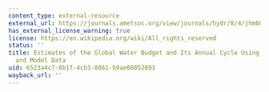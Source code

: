 ```yaml
---
content_type: external-resource
external_url: https://journals.ametsoc.org/view/journals/hydr/8/4/jhm600_1.xml
has_external_license_warning: true
license: https://en.wikipedia.org/wiki/All_rights_reserved
status: ''
title: Estimates of the Global Water Budget and Its Annual Cycle Using Observational
  and Model Data
uid: 6523a4c7-8b1f-4cb3-8861-b9ae08852893
wayback_url: ''
---
```

